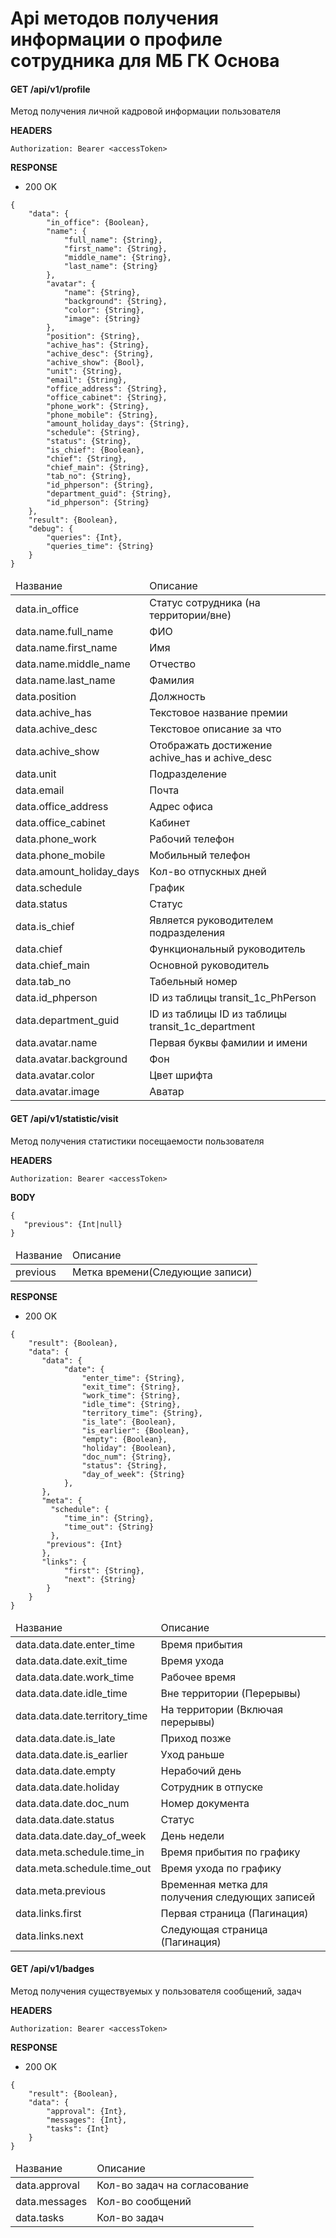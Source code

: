 # Api методов получения информации о профиле сотрудника для МБ ГК Основа

#### GET /api/v1/profile

Метод получения личной кадровой информации пользователя

<b>HEADERS</b>

```
Authorization: Bearer <accessToken>
```

<b>RESPONSE</b>

+ 200 OK

```
{
    "data": {
        "in_office": {Boolean},
        "name": {
            "full_name": {String},
            "first_name": {String},
            "middle_name": {String},
            "last_name": {String}
        },
        "avatar": {
            "name": {String},
            "background": {String},
            "color": {String},
            "image": {String}
        },
        "position": {String},
        "achive_has": {String},
        "achive_desc": {String},
        "achive_show": {Bool},
        "unit": {String},
        "email": {String},
        "office_address": {String},
        "office_cabinet": {String},
        "phone_work": {String},
        "phone_mobile": {String},
        "amount_holiday_days": {String},
        "schedule": {String},
        "status": {String},
        "is_chief": {Boolean},
        "chief": {String},
        "chief_main": {String},
        "tab_no": {String},
        "id_phperson": {String},
        "department_guid": {String},
        "id_phperson": {String}
    },
    "result": {Boolean},
    "debug": {
        "queries": {Int},
        "queries_time": {String}
    }
}
```

<table>
    <thead>
        <tr>
            <td>Название</td>
            <td>Описание</td>
        </tr>
    </thead>
    <tbody>
        <tr>
            <td>data.in_office</td>
            <td>Статус сотрудника (на территории/вне)</td>
        </tr>
        <tr>
            <td>data.name.full_name</td>
            <td>ФИО</td>
        </tr>
        <tr>
            <td>data.name.first_name</td>
            <td>Имя</td>
        </tr>
        <tr>
            <td>data.name.middle_name</td>
            <td>Отчество</td>
        </tr>
        <tr>
            <td>data.name.last_name</td>
            <td>Фамилия</td>
        </tr>
        <tr>
            <td>data.position</td>
            <td>Должность</td>
        </tr>
        <tr>
            <td>data.achive_has</td>
            <td>Текстовое название премии</td>
        </tr>
        <tr>
            <td>data.achive_desc</td>
            <td>Текстовое описание за что</td>
        </tr>
        <tr>
            <td>data.achive_show</td>
            <td>Отображать достижение achive_has и achive_desc</td>
        </tr>
        <tr>
            <td>data.unit</td>
            <td>Подразделение</td>
        </tr>
        <tr>
            <td>data.email</td>
            <td>Почта</td>
        </tr>
        <tr>
            <td>data.office_address</td>
            <td>Адрес офиса</td>
        </tr>
        <tr>
            <td>data.office_cabinet</td>
            <td>Кабинет</td>
        </tr>
        <tr>
            <td>data.phone_work</td>
            <td>Рабочий телефон</td>
        </tr>
        <tr>
            <td>data.phone_mobile</td>
            <td>Мобильный телефон</td>
        </tr>
        <tr>
            <td>data.amount_holiday_days</td>
            <td>Кол-во отпускных дней</td>
        </tr>
        <tr>
            <td>data.schedule</td>
            <td>График</td>
        </tr>
        <tr>
            <td>data.status</td>
            <td>Статус</td>
        </tr>
        <tr>
            <td>data.is_chief</td>
            <td>Является руководителем подразделения</td>
         </tr>
         <tr>
            <td>data.chief</td>
            <td>Функциональный руководитель</td>
         </tr>
         <tr>
            <td>data.chief_main</td>
            <td>Основной руководитель</td>
         </tr>
         <tr>
            <td>data.tab_no</td>
            <td>Табельный номер</td>
        </tr>
        <tr>
           <td>data.id_phperson</td>
           <td>ID из таблицы transit_1c_PhPerson</td>
        </tr>
        <tr>
           <td>data.department_guid</td>
           <td>ID из таблицы ID из таблицы transit_1c_department</td>
        </tr>
        <tr>
            <td>data.avatar.name</td>
            <td>Первая буквы фамилии и имени</td>
        </tr>
        <tr>
            <td>data.avatar.background</td>
            <td>Фон</td>
        </tr>
        <tr>
            <td>data.avatar.color</td>
            <td>Цвет шрифта</td>
        </tr>
        <tr>
            <td>data.avatar.image</td>
            <td>Аватар</td>
        </tr>
    </tbody>
</table>

#### GET /api/v1/statistic/visit

Метод получения статистики посещаемости пользователя

<b>HEADERS</b>

```
Authorization: Bearer <accessToken>
```

<b>BODY</b>
 ```
{
    "previous": {Int|null}
}
```

<table>
    <thead>
        <tr>
            <td>Название</td>
            <td>Описание</td>
        </tr>
    </thead>
    <tbody>
         <tr>
            <td>previous</td>
            <td>Метка времени(Следующие записи)</td>
        </tr>
    </tbody>
</table> 


<b>RESPONSE</b>

+ 200 OK

```
{
    "result": {Boolean},
    "data": {
       "data": {
            "date": {
                "enter_time": {String},
                "exit_time": {String},
                "work_time": {String},
                "idle_time": {String},
                "territory_time": {String},
                "is_late": {Boolean},
                "is_earlier": {Boolean},
                "empty": {Boolean},
                "holiday": {Boolean},
                "doc_num": {String},
                "status": {String},
                "day_of_week": {String}
            }, 
       }, 
       "meta": {
         "schedule": {
            "time_in": {String},
            "time_out": {String}
         },
        "previous": {Int}
       }, 
       "links": {
            "first": {String},
            "next": {String}
        } 
    }
}
```
<table>
    <thead>
        <tr>
            <td>Название</td>
            <td>Описание</td>
        </tr>
    </thead>
    <tbody>
        <tr>
            <td>data.data.date.enter_time</td>
            <td>Время прибытия</td>
        </tr>
        <tr>
            <td>data.data.date.exit_time</td>
            <td>Время ухода</td>
        </tr>
         <tr>
            <td>data.data.date.work_time</td>
            <td>Рабочее время</td>
        </tr>
        <tr>
            <td>data.data.date.idle_time</td>
            <td>Вне территории (Перерывы)</td>
        </tr>
        <tr>
            <td>data.data.date.territory_time</td>
            <td>На территории (Включая перерывы)</td>
        </tr>
         <tr>
            <td>data.data.date.is_late</td>
            <td>Приход позже</td>
        </tr>
        <tr>
            <td>data.data.date.is_earlier</td>
            <td>Уход раньше</td>
        </tr>
        <tr>
            <td>data.data.date.empty</td>
            <td>Нерабочий день</td>
        </tr>
        <tr>
            <td>data.data.date.holiday</td>
            <td>Сотрудник в отпуске</td>
        </tr>
        <tr>
            <td>data.data.date.doc_num</td>
            <td>Номер документа</td>
        </tr>
        <tr>
            <td>data.data.date.status</td>
            <td>Статус</td>
        </tr>
        <tr>
            <td>data.data.date.day_of_week</td>
            <td>День недели</td>
        </tr>
        <tr>
            <td>data.meta.schedule.time_in</td>
            <td>Время прибытия по графику</td>
        </tr>
        <tr>
            <td>data.meta.schedule.time_out</td>
            <td>Время ухода по графику</td>
        </tr>
         <tr>
            <td>data.meta.previous</td>
            <td>Временная метка для получения следующих записей</td>
        </tr>
        <tr>
            <td>data.links.first</td>
            <td>Первая страница (Пагинация)</td>
        </tr>
        <tr>
            <td>data.links.next</td>
            <td>Следующая страница (Пагинация)</td>
        </tr>
    </tbody>
</table>


#### GET /api/v1/badges

Метод получения существуемых у пользователя сообщений, задач

<b>HEADERS</b>

```
Authorization: Bearer <accessToken>
```

<b>RESPONSE</b>

+ 200 OK

```
{
    "result": {Boolean},
    "data": {
        "approval": {Int},
        "messages": {Int},
        "tasks": {Int}
    }
}
```
<table>
    <thead>
        <tr>
            <td>Название</td>
            <td>Описание</td>
        </tr>
    </thead>
    <tbody>
        <tr>
            <td>data.approval</td>
            <td>Кол-во задач на согласование</td>
        </tr>
        <tr>
            <td>data.messages</td>
            <td>Кол-во сообщений</td>
        </tr>
        <tr>
            <td>data.tasks</td>
            <td>Кол-во задач</td>
        </tr>
    </tbody>
</table>
